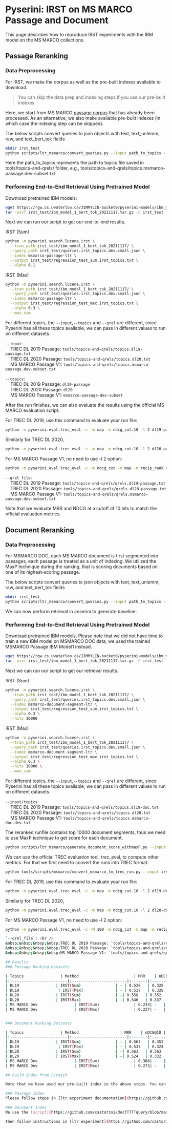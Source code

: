 # Pyserini: IRST on MS MARCO Passage and Document

This page describes how to reproduce IRST experiments with the IBM model on the MS MARCO collections.


## Passage Reranking 

### Data Preprocessing

For IRST, we make the corpus as well as the pre-built indexes available to download.

> You can skip the data prep and indexing steps if you use our pre-built indexes. 

Here, we start from MS MARCO [passage corpus](https://github.com/castorini/pyserini/blob/master/docs/experiments-msmarco-passage.md) that has already been processed.
As an alternative, we also make available pre-built indexes (in which case the indexing step can be skipped).


The below scripts convert queries to json objects with text, text_unlemm, raw, and text_bert_tok fields


```bash
mkdir irst_test
python scripts/ltr_msmarco/convert_queries.py --input path_to_topics --output irst_test/queries.irst_topics.dev.small.json
```
Here the path_to_topics represents the path to topics file saved in tools/topics-and-qrels/ folder, e.g., tools/topics-and-qrels/topics.msmarco-passage.dev-subset.txt


### Performing End-to-End Retrieval Using Pretrained Model

Download pretrained IBM models:
```bash
wget https://rgw.cs.uwaterloo.ca/JIMMYLIN-bucket0/pyserini-models/ibm_model_1_bert_tok_20211117.tar.gz -P irst_test/
tar -xzvf irst_test/ibm_model_1_bert_tok_20211117.tar.gz -C irst_test
```

Next we can run our script to get our end-to-end results.

IRST (Sum) 
```bash
python -m pyserini.search.lucene.irst \
  --tran_path irst_test/ibm_model_1_bert_tok_20211117/ \
  --query_path irst_test/queries.irst_topics.dev.small.json \
  --index msmarco-passage-ltr \
  --output irst_test/regression_test_sum.irst_topics.txt \
  --alpha 0.1
```

IRST (Max)
```bash
python -m pyserini.search.lucene.irst \
  --tran_path irst_test/ibm_model_1_bert_tok_20211117/ \
  --query_path irst_test/queries.irst_topics.dev.small.json \
  --index msmarco-passage-ltr \
  --output irst_test/regression_test_max.irst_topics.txt \
  --alpha 0.3 \
  --max_sim
```

For different topics, the `--input`,`--topics` and `--qrel` are different, since Pyserini has all these topics available, we can pass in
different values to run on different datasets.

`--input`: <br />
&nbsp;&nbsp;&nbsp;&nbsp;TREC DL 2019 Passage: `tools/topics-and-qrels/topics.dl19-passage.txt` <br />
&nbsp;&nbsp;&nbsp;&nbsp;TREC DL 2020 Passage: `tools/topics-and-qrels/topics.dl20.txt` <br />
&nbsp;&nbsp;&nbsp;&nbsp;MS MARCO Passage V1: `tools/topics-and-qrels/topics.msmarco-passage.dev-subset.txt` <br />

`--topics`: <br />
&nbsp;&nbsp;&nbsp;&nbsp;TREC DL 2019 Passage: `dl19-passage` <br />
&nbsp;&nbsp;&nbsp;&nbsp;TREC DL 2020 Passage: `dl20` <br />
&nbsp;&nbsp;&nbsp;&nbsp;MS MARCO Passage V1: `msmarco-passage-dev-subset` <br />



After the run finishes, we can also evaluate the results using the official MS MARCO evaluation script:

For TREC DL 2019, use this command to evaluate your run file:

```bash
python -m pyserini.eval.trec_eval -c -m map -m ndcg_cut.10 -l 2 dl19-passage irst_test/regression_test_sum.dl19-passage.txt
```

Similarly for TREC DL 2020,
```bash
python -m pyserini.eval.trec_eval -c -m map -m ndcg_cut.10 -l 2 dl20-passage irst_test/regression_test_sum.dl19-passage.txt
```

For MS MARCO Passage V1, no need to use -l 2 option:
```bash
python -m pyserini.eval.trec_eval -c -m ndcg_cut -m map -m recip_rank msmarco-passage-dev-subset irst_test/regression_test_sum.msmarco-passage-dev-subset.txt
```

`--qrel_file`: <br />
&nbsp;&nbsp;&nbsp;&nbsp;TREC DL 2019 Passage: `tools/topics-and-qrels/qrels.dl19-passage.txt` <br />
&nbsp;&nbsp;&nbsp;&nbsp;TREC DL 2020 Passage: `tools/topics-and-qrels/qrels.dl20-passage.txt` <br />
&nbsp;&nbsp;&nbsp;&nbsp;MS MARCO Passage V1: `tools/topics-and-qrels/qrels.msmarco-passage.dev-subset.txt` <br />


Note that we evaluate MRR and NDCG at a cutoff of 10 hits to match the official evaluation metrics.



## Document Reranking 


### Data Preprocessing

For MSMARCO DOC, each MS MARCO document is first segmented into passages, each passage is treated as a unit of indexing. 
We utilized the MaxP technique during the ranking, that is scoring documents based on one of its highest-scoring passage.

The below scripts convert queries to json objects with text, text_unlemm, raw, and text_bert_tok fields

```bash
mkdir irst_test
python scripts/ltr_msmarco/convert_queries.py --input path_to_topics --output irst_test/queries.irst_topics.dev.small.json
```

We can now perform retrieval in anserini to generate baseline:

### Performing End-to-End Retrieval Using Pretrained Model


Download pretrained IBM models. Please note that we did not have time to train a new IBM model on MSMARCO DOC data, we used the trained MSMARCO Passage IBM Model1 instead.

```bash
wget https://rgw.cs.uwaterloo.ca/JIMMYLIN-bucket0/pyserini-models/ibm_model_1_bert_tok_20211117.tar.gz -P irst_test/
tar -xzvf irst_test/ibm_model_1_bert_tok_20211117.tar.gz -C irst_test
```

Next we can run our script to get our retrieval results.

IRST (Sum) 
```bash
python -m pyserini.search.lucene.irst \
  --tran_path irst_test/ibm_model_1_bert_tok_20211117/ \
  --query_path irst_test/queries.irst_topics.dev.small.json \
  --index msmarco-document-segment-ltr \
  --output irst_test/regression_test_sum.irst_topics.txt \
  --alpha 0.3 \
  --hits 10000
```

IRST (Max)
```bash
python -m pyserini.search.lucene.irst \
  --tran_path irst_test/ibm_model_1_bert_tok_20211117/ \
  --query_path irst_test/queries.irst_topics.dev.small.json \
  --index msmarco-document-segment-ltr \
  --output irst_test/regression_test_max.irst_topics.txt \
  --alpha 0.3 \
  --hits 10000 \
  --max_sim 
```


For different topics, the `--input`,`--topics` and `--qrel` are different, since Pyserini has all these topics available, we can pass in
different values to run on different datasets.

`--input/topics`: <br />
&nbsp;&nbsp;&nbsp;&nbsp;TREC DL 2019 Passage: `tools/topics-and-qrels/topics.dl19-doc.txt` <br />
&nbsp;&nbsp;&nbsp;&nbsp;TREC DL 2020 Passage: `tools/topics-and-qrels/topics.dl20.txt` <br />
&nbsp;&nbsp;&nbsp;&nbsp;MS MARCO Passage V1: `tools/topics-and-qrels/topics.msmarco-doc.dev.txt` <br />

The reranked runfile contains top 10000 document segments, thus we need to use MaxP technique to get score for each document.

```bash
python scripts/ltr_msmarco/generate_document_score_withmaxP.py --input irst_test/regression_test_sum.irst_topics.txt --output irst_test/regression_test_sum_maxP.irst_topics.tsv
```

We can use the official TREC evaluation tool, trec_eval, to compute other metrics. For that we first need to convert the runs into TREC format:

```bash
python tools/scripts/msmarco/convert_msmarco_to_trec_run.py --input irst_test/regression_test_sum_maxP.irst_topics.tsv --output irst_test/regression_test_sum_maxP.irst_topics.trec
```


For TREC DL 2019, use this command to evaluate your run file:

```bash
python -m pyserini.eval.trec_eval -c -m map -m ndcg_cut.10 -l 2 dl19-doc irst_test/regression_test_sum_maxP.dl19-doc.trec
```

Similarly for TREC DL 2020,
```bash
python -m pyserini.eval.trec_eval -c -m map -m ndcg_cut.10 -l 2 dl20-doc irst_test/regression_test_sum_maxP.dl20-doc.trec
```

For MS MARCO Passage V1, no need to use -l 2 option:
```bash
python -m pyserini.eval.trec_eval -c -M 100 -m ndcg_cut -m map -m recip_rank msmarco-doc-dev irst_test/regression_test_sum_maxP.msmarco-doc.trec

`--qrel_file`: <br />
&nbsp;&nbsp;&nbsp;&nbsp;TREC DL 2019 Passage: `tools/topics-and-qrels/qrels.dl19-doc.txt` <br />
&nbsp;&nbsp;&nbsp;&nbsp;TREC DL 2020 Passage: `tools/topics-and-qrels/qrels.dl20-doc.txt` <br />
&nbsp;&nbsp;&nbsp;&nbsp;MS MARCO Passage V1: `tools/topics-and-qrels/qrels.msmarco-doc.dev.txt` <br />

## Results
### Passage Ranking Datasets

| Topics                | Method                        | MRR    | nDCG@10 | Map |
|:-------------------------|:------------------------|:------:|:--------:|:-----------:|
| DL19                | IRST(Sum)               | - | 0.526   | 0.328     |
| DL19                 | IRST(Max)              | - | 0.537   | 0.328      |
| DL20                | IRST(Sum)               | -| 0.558   | 0.352      |
| DL20                | IRST(Max)               | -| 0.546   | 0.337      |
| MS MARCO Dev                | IRST(Sum)               | 0.233| -   | -      |
| MS MARCO Dev                | IRST(Max)               | 0.227| -   | -      |


### Document Ranking Datasets

| Topics                | Method                  | MRR    | nDCG@10 | Map |
|:-------------------------|:------------------------|:------:|:--------:|:-----------:|
| DL19                | IRST(Sum)               | - | 0.567   | 0.352     |
| DL19                 | IRST(Max)              | - | 0.537   | 0.324      |
| DL20                | IRST(Sum)               | -| 0.561   | 0.363      |
| DL20                | IRST(Max)               | -| 0.524   | 0.332      |
| MS MARCO Dev                | IRST(Sum)               | 0.308| -   | -      |
| MS MARCO Dev                | IRST(Max)               | 0.273| -   | -      |

## Build Index from Scratch

Note that we have used our pre-built index in the above steps. You can also build index by yourself following instructions below.

### Passage Index
Please follow steps in [ltr experiment documentation](https://github.com/castorini/pyserini/blob/master/docs/experiments-ltr-msmarco-passage-reranking.md#building-the-index-from-scratch). 

### Document Index
We use the [script](https://github.com/castorini/docTTTTTquery/blob/master/convert_msmarco_passages_doc_to_anserini.py) in docTTTTTquery with default stride and window length to obtain segmented documents.

Then follow instructions in [ltr experiment](https://github.com/castorini/pyserini/blob/master/docs/experiments-ltr-msmarco-document-reranking.md#building-the-index-from-scratch).
